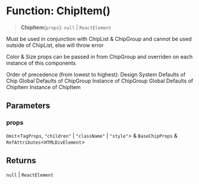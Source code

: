 # Function: ChipItem()

> **ChipItem**(`props`): `null` \| `ReactElement`

Must be used in conjunction with ChipList & ChipGroup and
cannot be used outside of ChipList, else will throw error

Color & Size props can be passed in from ChipGroup and overriden
on each instance of this components

Order of precedence (from lowest to highest):
Design System Defaults of Chip
Global Defaults of ChipGroup
Instance of ChipGroup
Global Defaults of ChipItem
Instance of ChipItem

## Parameters

### props

`Omit`\<`TagProps`, `"children"` \| `"className"` \| `"style"`\> & `BaseChipProps` & `RefAttributes`\<`HTMLDivElement`\>

## Returns

`null` \| `ReactElement`
